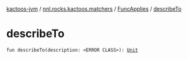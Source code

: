 [kactoos-jvm](../../index.md) / [nnl.rocks.kactoos.matchers](../index.md) / [FuncApplies](index.md) / [describeTo](./describe-to.md)

# describeTo

`fun describeTo(description: <ERROR CLASS>): `[`Unit`](https://kotlinlang.org/api/latest/jvm/stdlib/kotlin/-unit/index.html)